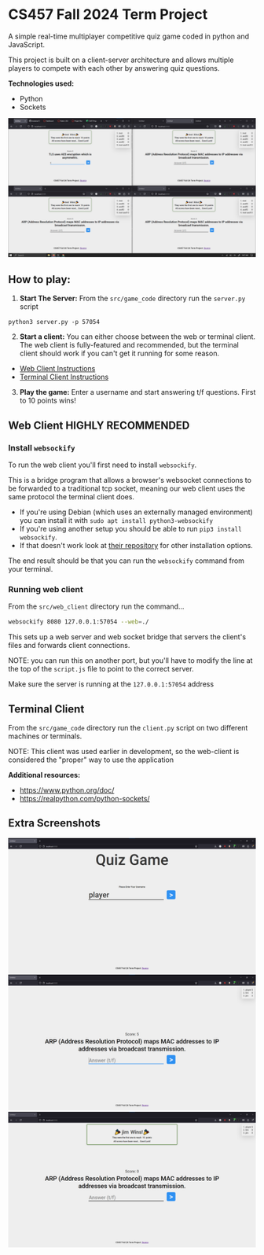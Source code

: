 # CS457 Fall 2024 Term Project

A simple real-time multiplayer competitive quiz game coded in python and
JavaScript.

This project is built on a client-server architecture and allows multiple
players to compete with each other by answering quiz questions.

**Technologies used:**
* Python
* Sockets

![alt](assets/multiple_clients.png)

## **How to play:**

1. **Start The Server:** From the `src/game_code` directory run the `server.py` script

```
python3 server.py -p 57054
```

2. **Start a client:** You can either choose between the web or terminal client. The web client is fully-featured and recommended, but the terminal client should work if you can't get it running for some reason.

 - [Web Client Instructions](#web-client-highly-recommended)
 - [Terminal Client Instructions](#terminal-client)

3. **Play the game:** Enter a username and start answering t/f questions. First to 10 points wins!


## Web Client **HIGHLY RECOMMENDED**

### Install `websockify`

To run the web client you'll first need to install `websockify`. 

This is a bridge program that allows a browser's websocket connections to be forwarded to a traditional tcp socket, meaning our web client uses the same protocol the terminal client does.

- If you're using Debian (which uses an externally managed environment) you can install it with `sudo apt install python3-websockify`
- If you're using another setup you should be able to run `pip3 install websockify`.
- If that doesn't work look at [their repository](https://github.com/novnc/websockify) for other installation options.

The end result should be that you can run the `websockify` command from your terminal.

### Running web client

From the `src/web_client` directory run the command...

```bash
websockify 8080 127.0.0.1:57054 --web=./
```

This sets up a web server and web socket bridge that servers the client's files and forwards client connections.

NOTE: you can run this on another port, but you'll have to modify the line at the top of the `script.js` file to point to the correct server.

Make sure the server is running at the `127.0.0.1:57054` address

## Terminal Client

From the `src/game_code` directory run the `client.py` script on two different machines or terminals.

NOTE: This client was used earlier in development, so the web-client is considered the "proper" way to use the application

**Additional resources:**
* https://www.python.org/doc/
* https://realpython.com/python-sockets/


## Extra Screenshots

![alt](assets/main_page.png)
![alt](assets/question.png)
![alt](assets/winner.png)
